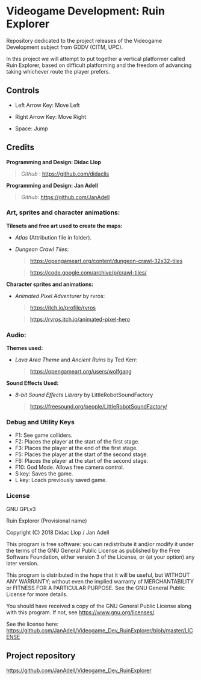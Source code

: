 # Videogame Development: Ruin Explorer
Repository dedicated to the project releases of the Videogame Development subject from GDDV (CITM, UPC).

In this project we will attempt to put together a vertical platformer called Ruin Explorer, based on difficult platforming and the freedom of advancing taking whichever route the player prefers.


## Controls

* Left Arrow Key: Move Left

* Right Arrow Key: Move Right

* Space: Jump



## Credits

**Programming and Design: Didac Llop**

> *Github* : https://github.com/didaclis

**Programming and Design: Jan Adell**

> *Github*: https://github.com/JanAdell


### Art, sprites and character animations:

**Tilesets and free art used to create the maps:**

* *Atlas* (Attribution file in folder).

* *Dungeon Crawl Tiles*:

  >https://opengameart.org/content/dungeon-crawl-32x32-tiles

	>https://code.google.com/archive/p/crawl-tiles/

**Character sprites and animations:**

* *Animated Pixel Adventurer* by rvros:

	> https://itch.io/profile/rvros

	> https://rvros.itch.io/animated-pixel-hero

### Audio:

**Themes used:**

* *Lava Area Theme* and *Ancient Ruins* by Ted Kerr: 

  > https://opengameart.org/users/wolfgang



**Sound Effects Used:**

* *8-bit Sound Effects Library* by LittleRobotSoundFactory

  > https://freesound.org/people/LittleRobotSoundFactory/




### Debug and Utility Keys
* F1: See game colliders.
* F2: Places the player at the start of the first stage.
* F3: Places the player at the end of the first stage.
* F5: Places the player at the start of the second stage.
* F6: Places the player at the start of the second stage.
* F10: God Mode. Allows free camera control.
* S key: Saves the game.
* L key: Loads previously saved game.

### License

GNU GPLv3

Ruin Explorer (Provisional name)

Copyright (C) 2018  Didac Llop / Jan Adell

This program is free software: you can redistribute it and/or modify
it under the terms of the GNU General Public License as published by
the Free Software Foundation, either version 3 of the License, or
(at your option) any later version.

This program is distributed in the hope that it will be useful,
but WITHOUT ANY WARRANTY; without even the implied warranty of
MERCHANTABILITY or FITNESS FOR A PARTICULAR PURPOSE.  See the
GNU General Public License for more details.

You should have received a copy of the GNU General Public License
along with this program.  If not, see <https://www.gnu.org/licenses/>.

See the license here: https://github.com/JanAdell/Videogame_Dev_RuinExplorer/blob/master/LICENSE


## Project repository

https://github.com/JanAdell/Videogame_Dev_RuinExplorer


